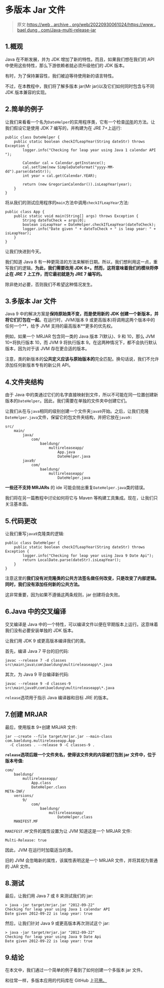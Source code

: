 # 多版本 Jar 文件

> 原文:[https://web . archive . org/web/20220930061024/https://www . bael dung . com/Java-multi-release-jar](https://web.archive.org/web/20220930061024/https://www.baeldung.com/java-multi-release-jar)

## 1.概观

Java 在不断发展，并为 JDK 增加了新的特性。而且，如果我们想在我们的 API 中使用这些特性，那么下游依赖者就必须升级他们的 JDK 版本。

有时，为了保持兼容性，我们被迫等待使用新的语言特性。

不过，在本教程中，我们将了解多版本 jar(Mr jar)以及它们如何同时包含与不同 JDK 版本兼容的实现。

## 2.简单的例子

让我们来看看一个名为`DateHelper`的实用程序类，它有一个检查[闰年](/web/20220627180039/https://www.baeldung.com/java-leap-year)的方法。让我们假设它是使用 JDK 7 编写的，并构建为在 JRE 7+上运行:

```
public class DateHelper {
    public static boolean checkIfLeapYear(String dateStr) throws Exception {
        logger.info("Checking for leap year using Java 1 calendar API ");

        Calendar cal = Calendar.getInstance();
        cal.setTime(new SimpleDateFormat("yyyy-MM-dd").parse(dateStr));
        int year = cal.get(Calendar.YEAR);

        return (new GregorianCalendar()).isLeapYear(year);
    }
}
```

将从我们的测试应用程序的`main`方法中调用`checkIfLeapYear`方法:

```
public class App {
    public static void main(String[] args) throws Exception {
        String dateToCheck = args[0];
        boolean isLeapYear = DateHelper.checkIfLeapYear(dateToCheck);
        logger.info("Date given " + dateToCheck + " is leap year: " + isLeapYear);
    }
}
```

让我们快进到今天。

我们知道 Java 8 有一种更简洁的方法来解析日期。所以，我们想利用这一点，重写我们的逻辑。**为此，我们需要改用 JDK 8+。然而，这将意味着我们的模块将停止在 JRE 7 上工作，而它最初就是为 JRE 7 编写的。**

除非绝对必要，否则我们不希望这种情况发生。

## 3.多版本 Jar 文件

Java 9 中的解决方案是**保持原始类不变，而是使用新的 JDK 创建一个新版本，并将它们打包在一起**。在运行时，JVM(版本 9 或更高版本)将调用这两个版本中的任何一个**，给予 JVM 支持的最高版本**更多的优先权。

例如，如果一个 MRJAR 包含同一类的 Java 版本 7(默认)、9 和 10，那么 JVM 10+将执行版本 10，而 JVM 9 将执行版本 9。在这两种情况下，都不会执行默认版本，因为对于该 JVM 存在更合适的版本。

注意，类的新版本的**公共定义应该与原始版本的**完全匹配。换句话说，我们不允许添加任何新版本专有的新公共 API。

## 4.文件夹结构

由于 Java 中的类通过它们的名字直接映射到文件，所以不可能在同一位置创建新版本的`DateHelper`。因此，我们需要在单独的文件夹中创建它们。

让我们从在与`java`相同的级别创建一个文件夹`java9`开始。之后，让我们克隆`DateHelper.java`文件，保留它的包文件夹结构，并把它放在`java9:`

```
src/
    main/
        java/
            com/
                baeldung/
                    multireleaseapp/
                        App.java
                        DateHelper.java
        java9/
            com/
                baeldung/
                    multireleaseapp/
                        DateHelper.java
```

**一些还不支持 MRJARs** 的 ide 可能会抛出重复`DateHelper.java`类的错误。

我们将在另一篇教程中讨论如何将它与 Maven 等构建工具集成。现在，让我们只关注基本面。

## 5.代码更改

让我们重写`java9`克隆类的逻辑:

```
public class DateHelper {
    public static boolean checkIfLeapYear(String dateStr) throws Exception {
        logger.info("Checking for leap year using Java 9 Date Api");
        return LocalDate.parse(dateStr).isLeapYear();
    }
}
```

注意这里的**我们没有对克隆类的公共方法签名做任何改变，只是改变了内部逻辑。同时，我们没有添加任何新的公共方法。**

这非常重要，因为如果不遵循这两条规则，jar 创建将会失败。

## 6.Java 中的交叉编译

交叉编译是 Java 中的一个特性，可以编译文件以便在早期版本上运行。这意味着我们没有必要安装单独的 JDK 版本。

让我们用 JDK 9 或更高版本编译我们的类。

首先，编译 Java 7 平台的旧代码:

```
javac --release 7 -d classes src\main\java\com\baeldung\multireleaseapp\*.java
```

其次，为 Java 9 平台编译新代码:

```
javac --release 9 -d classes-9 src\main\java9\com\baeldung\multireleaseapp\*.java
```

`release`选项用于指示 Java 编译器和目标 JRE 的版本。

## 7.创建 MRJAR

最后，使用版本 9+创建 MRJAR 文件:

```
jar --create --file target/mrjar.jar --main-class com.baeldung.multireleaseapp.App
  -C classes . --release 9 -C classes-9 .
```

**`release`选项后跟一个文件夹名，使得该文件夹的内容被打包到 jar 文件中，位于版本号值:**

```
com/
    baeldung/
        multireleaseapp/
            App.class
            DateHelper.class
META-INF/
    versions/
        9/
            com/
                baeldung/
                    multireleaseapp/
                        DateHelper.class
    MANIFEST.MF
```

`MANIFEST.MF`文件的属性设置为让 JVM 知道这是一个 MRJAR 文件:

```
Multi-Release: true
```

因此，JVM 在运行时加载适当的类。

旧的 JVM 会忽略新的属性，该属性表明这是一个 MRJAR 文件，并将其视为普通的 JAR 文件。

## 8.测试

最后，让我们用 Java 7 或 8 来测试我们的 jar:

```
> java -jar target/mrjar.jar "2012-09-22"
Checking for leap year using Java 1 calendar API 
Date given 2012-09-22 is leap year: true
```

然后，让我们针对 Java 9 或更高版本再次测试这个 jar:

```
> java -jar target/mrjar.jar "2012-09-22"
Checking for leap year using Java 9 Date Api
Date given 2012-09-22 is leap year: true
```

## 9.结论

在本文中，我们通过一个简单的例子看到了如何创建一个多版本 jar 文件。

和往常一样，多版本应用的代码库在 GitHub 上[可用。](https://web.archive.org/web/20220627180039/https://github.com/eugenp/tutorials/tree/master/core-java-modules/core-java-9-new-features)